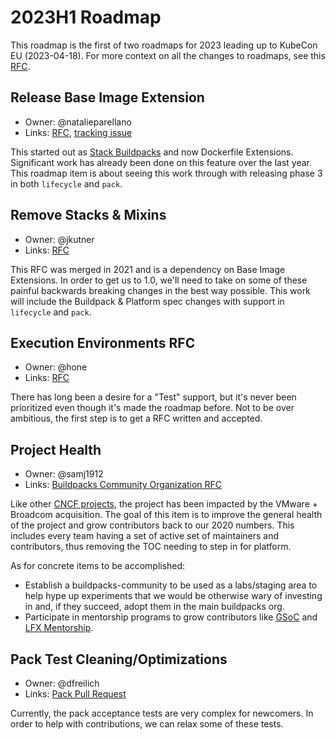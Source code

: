 # 2023H1 Roadmap

This roadmap is the first of two roadmaps for 2023 leading up to KubeCon EU (2023-04-18). For more context on all the changes to roadmaps, see this [RFC](https://github.com/buildpacks/rfcs/blob/main/text/0118-2023H1-roadmap.md).

## Release Base Image Extension
* Owner: @natalieparellano 
* Links: [RFC](https://github.com/buildpacks/rfcs/blob/main/text/0105-dockerfiles.md), [tracking issue](https://github.com/buildpacks/rfcs/issues/224)

This started out as [Stack Buildpacks](https://github.com/buildpacks/rfcs/blob/main/text/0069-stack-buildpacks.md) and now Dockerfile Extensions. Significant work has already been done on this feature over the last year. This roadmap item is about seeing this work through with releasing phase 3 in both `lifecycle` and `pack`.

## Remove Stacks & Mixins
* Owner: @jkutner
* Links: [RFC](https://github.com/buildpacks/rfcs/blob/main/text/0096-remove-stacks-mixins.md)

This RFC was merged in 2021 and is a dependency on Base Image Extensions. In order to get us to 1.0, we'll need to take on some of these painful backwards breaking changes in the best way possible. This work will include the Buildpack & Platform spec changes with support in `lifecycle` and `pack`.

## Execution Environments RFC
* Owner: @hone
* Links: [RFC](https://github.com/buildpacks/rfcs/pull/274)

There has long been a desire for a "Test" support, but it's never been prioritized even though it's made the roadmap before. Not to be over ambitious, the first step is to get a RFC written and accepted.

## Project Health
* Owner: @samj1912
* Links: [Buildpacks Community Organization RFC](https://github.com/buildpacks/rfcs/pull/273)

Like other [CNCF projects](https://github.com/cncf/toc/issues?q=is%3Aissue+sort%3Aupdated-desc+%22health+of%22+-label%3A%22project+onboarding%22+-label%3A%22sandbox%22+), the project has been impacted by the VMware + Broadcom acquisition. The goal of this item is to improve the general health of the project and grow contributors back to our 2020 numbers. This includes every team having a set of active set of maintainers and contributors, thus removing the TOC needing to step in for platform.

As for concrete items to be accomplished:

* Establish a buildpacks-community to be used as a labs/staging area to help hype up experiments that we would be otherwise wary of investing in and, if they succeed, adopt them in the main buildpacks org.
* Participate in mentorship programs to grow contributors like [GSoC](https://summerofcode.withgoogle.com/) and [LFX Mentorship](https://lfx.linuxfoundation.org/tools/mentorship/).

## Pack Test Cleaning/Optimizations
* Owner: @dfreilich
* Links: [Pack Pull Request](https://github.com/buildpacks/pack/pull/1498)

Currently, the pack acceptance tests are very complex for newcomers. In order to help with contributions, we can relax some of these tests.

